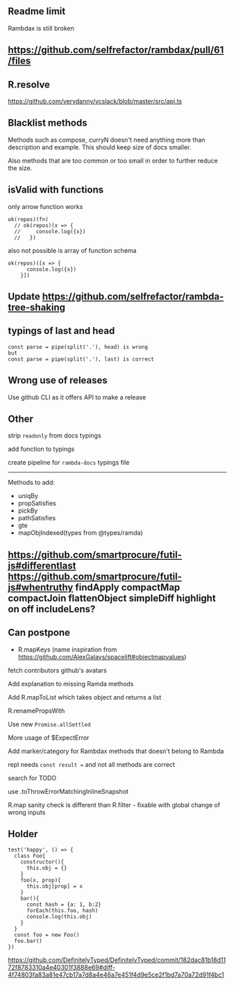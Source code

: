 ## Readme limit

Rambdax is still broken

## https://github.com/selfrefactor/rambdax/pull/61/files

## R.resolve

https://github.com/verydanny/vcslack/blob/master/src/api.ts

## Blacklist methods

Methods such as compose, curryN doesn't need anything more than description and example. This should keep size of docs smaller.

Also methods that are too common or too small in order to further reduce the size. 

## isValid with functions

only arrow function works

```
ok(repos)(fn)  
  // ok(repos)(x => {
  //     console.log({x})
  //   })
```

also not possible is array of function schema

```
ok(repos)([x => {
      console.log({x})
    }])
```

## Update https://github.com/selfrefactor/rambda-tree-shaking

## typings of last and head

```
const parse = pipe(split('.'), head) is wrong
but
const parse = pipe(split('.'), last) is correct
```

## Wrong use of releases

Use github CLI as it offers API to make a release

## Other

strip `readonly` from docs typings

add function to typings

create pipeline for `rambda-docs` typings file

---

Methods to add:  

- uniqBy
- propSatisfies
- pickBy
- pathSatisfies
- gte
- mapObjIndexed(types from @types/ramda)

https://github.com/smartprocure/futil-js#differentlast
https://github.com/smartprocure/futil-js#whentruthy
findApply
compactMap
compactJoin
flattenObject
simpleDiff
highlight
on
off
includeLens?
---

## Can postpone

- R.mapKeys (name inspiration from https://github.com/AlexGalays/spacelift#objectmapvalues)

fetch contributors github's avatars

Add explanation to missing Ramda methods

Add R.mapToList which takes object and returns a list

R.renamePropsWith

Use new `Promise.allSettled`

More usage of $ExpectError

Add marker/category for Rambdax methods that doesn't belong to Rambda

repl needs `const result =` and not all methods are correct

search for TODO

use .toThrowErrorMatchingInlineSnapshot

R.map sanity check is different than R.filter - fixable with global change of wrong inputs

## Holder

```
test('happy', () => {
  class Foo{
    constructor(){
      this.obj = {}
    }
    foo(x, prop){
      this.obj[prop] = x
    }
    bar(){
      const hash = {a: 1, b:2}
      forEach(this.foo, hash)
      console.log(this.obj)
    }
  }
  const foo = new Foo()
  foo.bar()
})
```

https://github.com/DefinitelyTyped/DefinitelyTyped/commit/182dac81b18d1172f8783310a4e40301f3888e69#diff-4f74803fa83a81e47cb17a7d8a4e46a7e451f4d9e5ce2f1bd7a70a72d91f4bc1
